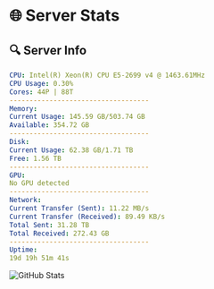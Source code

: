 # 🌐 Server Stats
## 🔍 Server Info
```yaml
CPU: Intel(R) Xeon(R) CPU E5-2699 v4 @ 1463.61MHz
CPU Usage: 0.30%
Cores: 44P | 88T
-----------------------------------
Memory:
Current Usage: 145.59 GB/503.74 GB
Available: 354.72 GB
-----------------------------------
Disk:
Current Usage: 62.38 GB/1.71 TB
Free: 1.56 TB
-----------------------------------
GPU:
No GPU detected
-----------------------------------
Network:
Current Transfer (Sent): 11.22 MB/s
Current Transfer (Received): 89.49 KB/s
Total Sent: 31.28 TB
Total Received: 272.43 GB
-----------------------------------
Uptime:
19d 19h 51m 41s
```
![GitHub Stats](https://img.shields.io/badge/Updated-2025-03-27_17:14:30-blue)